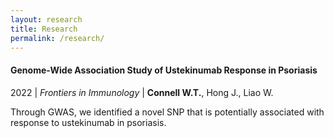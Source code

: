 ```yaml
---
layout: research
title: Research
permalink: /research/
---
```


#### Genome-Wide Association Study of Ustekinumab Response in Psoriasis

2022 &#124; *Frontiers in Immunology* &#124; **Connell W.T.**, Hong J., Liao W.

Through GWAS, we identified a novel SNP that is potentially associated with response to ustekinumab in psoriasis.
<!-- <div class="am-container">
       <div class="am-tag">
        <div class='altmetric-embed' data-link-target='https://www.frontiersin.org/articles/10.3389/fimmu.2021.815121/full' data-badge-type='donut' data-doi='10.3389/fimmu.2021.815121'>
        </div>
       </div>
       <img src="https://www.frontiersin.org/files/Articles/815121/fimmu-12-815121-HTML-r1/image_m/fimmu-12-815121-g001.jpg">
</div> -->

<div class="center-cropped" 
     style="background-image: url('https://www.frontiersin.org/files/Articles/815121/fimmu-12-815121-HTML-r1/image_m/fimmu-12-815121-g001.jpg');">
        <div class="am-tag">
            <div class='altmetric-embed' data-link-target='_blank' data-badge-type='donut' data-doi='10.3389/fimmu.2021.815121'>
            </div>
       </div>
</div>